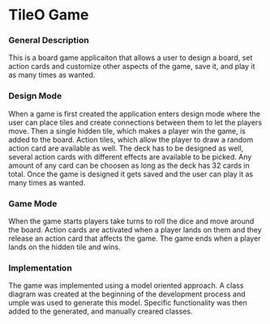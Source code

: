 # TileO Game

### General Description
  This is a board game applicaiton that allows a user to design a board, set action cards and customize other aspects of the game, save it, and play it as many times as wanted.
  
### Design Mode
  When a game is first created the application enters design mode where the user can place tiles and create connections between them to let the players move. Then a single hidden tile, which makes a player win the game, is added to the board. Action tiles, which allow the player to draw a random action card are available as well. The deck has to be designed as well, several action cards with different effects are available to be picked. Any amount of any card can be choosen as long as the deck has 32 cards in total. Once the game is designed it gets saved and the user can play it as many times as wanted.
  
### Game Mode
  When the game starts players take turns to roll the dice and move around the board. Action cards are activated when a player lands on them and they release an action card that affects the game. The game ends when a player lands on the hidden tile and wins.
  
### Implementation
  The game was implemented using a model oriented approach. A class diagram was created at the beginning of the development process and umple was used to generate this model. Specific functionality was then added to the generated, and manually creared classes.
